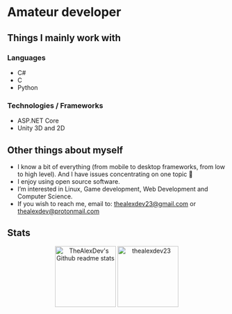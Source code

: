 # Amateur developer

## Things I mainly work with

### Languages
- C#
- C
- Python

### Technologies / Frameworks 
- ASP.NET Core
- Unity 3D and 2D

## Other things about myself
- I know a bit of everything (from mobile to desktop frameworks, from low to high level). And I have issues concentrating on one topic 🥲
- I enjoy using open source software.
- I’m interested in Linux, Game development, Web Development and Computer Science.
- If you wish to reach me, email to: thealexdev23@gmail.com or thealexdev@protonmail.com

## Stats
<p align="center">
    <img height="140em" src="https://github-readme-stats.vercel.app/api?username=thealexdev23&theme=onedark&show_icons=true" alt="TheAlexDev's Github readme stats">
    <img height="140em" src="http://github-readme-streak-stats.herokuapp.com?user=thealexdev23&&theme=onedark&show_icons=true" alt="thealexdev23"/>
</p>
